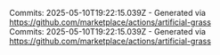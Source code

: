 Commits: 2025-05-10T19:22:15.039Z - Generated via https://github.com/marketplace/actions/artificial-grass
<br>
Commits: 2025-05-10T19:22:15.039Z - Generated via https://github.com/marketplace/actions/artificial-grass
<br>
